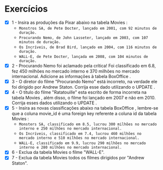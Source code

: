 <h1>Exercícios</h1>



- [x] 1 - Insira as produções da Pixar abaixo na tabela Movies :
  - `Monstros SA, de Pete Docter, lançado em 2001, com 92 minutos de duração.`
  - `Procurando Nemo, de John Lasseter, lançado em 2003, com 107 minutos de duração.`
  - `Os Incríveis, de Brad Bird, lançado em 2004, com 116 minutos de duração.`
  - `WALL-E, de Pete Docter, lançada em 2008, com 104 minutos de duração.`
- [x] 2 - Procurando Nemo foi aclamado pela crítica! Foi classificado em 6.8, fez 450 milhões no mercado interno e 370 milhões no mercado internacional. Adicione as informações à tabela BoxOffice .
- [x] 3 - O diretor do filme "Procurando Nemo" está incorreto, na verdade ele foi dirigido por Andrew Staton. Corrija esse dado utilizando o UPDATE .
- [x] 4 - O título do filme "Ratatouille" esta escrito de forma incorreta na tabela Movies , além disso, o filme foi lançado em 2007 e não em 2010. Corrija esses dados utilizando o UPDATE .
- [x] 5 - Insira as novas classificações abaixo na tabela BoxOffice , lembre-se que a coluna movie_id é uma foreign key referente a coluna id da tabela Movies :
  - `Monsters SA, classificado em 8.5, lucrou 300 milhões no mercado interno e 250 milhões no mercado internacional.`
  - `Os Incríveis, classificado em 7.4, lucrou 460 milhões no mercado interno e 510 milhões no mercado internacional.`
  - `WALL-E, classificado em 9.9, lucrou 290 milhões no mercado interno e 280 milhões no mercado internacional.`
- [x] 6 - Exclua da tabela Movies o filme "WALL-E".
- [x] 7 - Exclua da tabela Movies todos os filmes dirigidos por "Andrew Staton".
